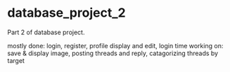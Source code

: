 # database_project_2
Part 2 of database project.

mostly done: login, register, profile display and edit, login time
working on: save & display image, posting threads and reply, catagorizing threads by target
